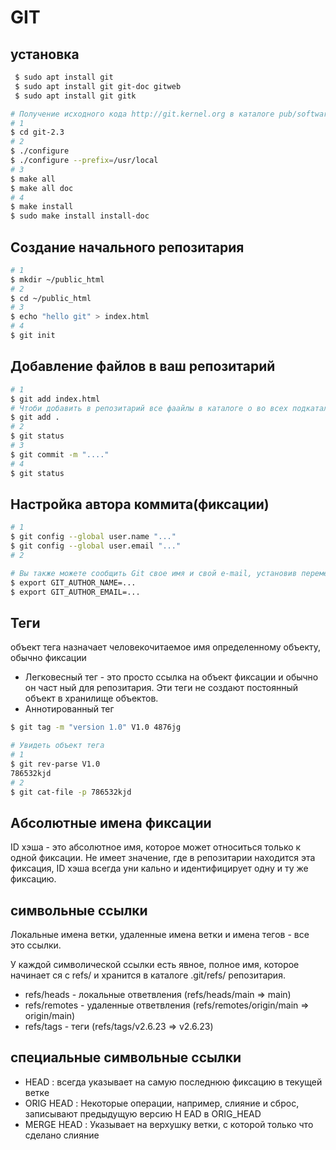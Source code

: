 # GIT

## установка

```bash
 $ sudo apt install git
 $ sudo apt install git git-doc gitweb
 $ sudo apt install git gitk
```

```bash
# Получение исходного кода http://git.kernel.org в каталоге pub/software/scm
# 1
$ cd git-2.3
# 2
$ ./configure
$ ./configure --prefix=/usr/local
# 3
$ make all
$ make all doc
# 4
$ make install
$ sudo make install install-doc
```

## Создание начального репозитария

```bash
# 1
$ mkdir ~/public_html
# 2
$ cd ~/public_html
# 3
$ echo "hello git" > index.html
# 4
$ git init
```

## Добавление файлов в ваш репозитарий

```bash
# 1
$ git add index.html
# Чтоби добавить в репозитарий все фаайлы в каталоге о во всех подкаталогах
$ git add .
# 2
$ git status
# 3
$ git commit -m "...."
# 4
$ git status
```

## Настройка автора коммита(фиксации)

```bash
# 1
$ git config --global user.name "..."
$ git config --global user.email "..."
# 2
```

```bash
# Вы также можете сообщить Git свое имя и свой e-mail, установив перемен­ные окружения
$ export GIТ_AUTHOR_NAME=...
$ export GIТ_AUTHOR_EMAIL=...
```

## Теги

объект тега назначает человекочитаемое имя определенному объек­ту, обычно фиксации

- Легковесный тег - это просто ссылка на объект фиксации и обычно он част­
  ный для репозитария. Эти теги не создают постоянный объект в хранилище
  объектов.
- Аннотированный тег

```bash
$ git tag -m "version 1.0" V1.0 4876jg
```

```bash
# Увидеть объект тега
# 1
$ git rev-parse V1.0
786532kjd
# 2
$ git cat-file -p 786532kjd
```

## Абсолютные имена фиксации

ID хэша - это абсо­лютное имя, которое может относиться только к одной фиксации. Не имеет
значение, где в репозитарии находится эта фиксация, ID хэша всегда уни­
кально и идентифицирует одну и ту же фиксацию.

## символьные ссылки

Локальные имена ветки, удаленные имена ветки и имена тегов - все это
ссылки.

У каждой символической ссылки есть явное, полное имя, которое начинает­
ся с refs/ и хранится в каталоге .git/refs/ репозитария.

- refs/heads - локальные ответвления (refs/heads/main => main)
- refs/remotes - удаленные ответвления (refs/remotes/origin/main => origin/main)
- refs/tags - теги (refs/tags/v2.6.23 => v2.6.23)

## специальные символьные ссылки

- HEAD : всегда указывает на самую последнюю фиксацию в текущей
  ветке
- ORIG HEAD : Некоторые операции, например, слияние и сброс, записывают предыдущую
  версию H EAD в ORIG_HEAD
- MERGE HEAD : Указывает на верхушку ветки, с которой только что сделано слияние
